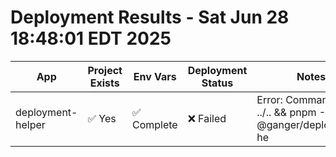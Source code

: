 # Deployment Results - Sat Jun 28 18:48:01 EDT 2025

| App | Project Exists | Env Vars | Deployment Status | Notes |
|-----|----------------|----------|-------------------|-------|
| deployment-helper | ✅ Yes | ✅ Complete | ❌ Failed | Error: Command "cd ../.. && pnpm -F @ganger/deployment-he |
